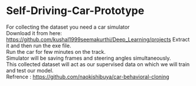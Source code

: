 # Self-Driving-Car-Prototype
For collecting the dataset you need a car simulator  
Download it from here: https://github.com/kushal1999seemakurthi/Deep_Learning/projects
Extract it and then run the exe file.  
Run the car for few minutes on the track.  
Simulator will be saving frames and steering angles simultaneously.  
This collected dataset will act as our supervised data on which we will train and test our model.  
Refrence : https://github.com/naokishibuya/car-behavioral-cloning

